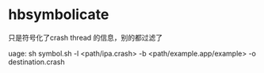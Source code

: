 # hbsymbolicate
只是符号化了crash thread 的信息，别的都过滤了



uage:
sh symbol.sh -l <path/ipa.crash> -b <path/example.app/example> -o destination.crash



